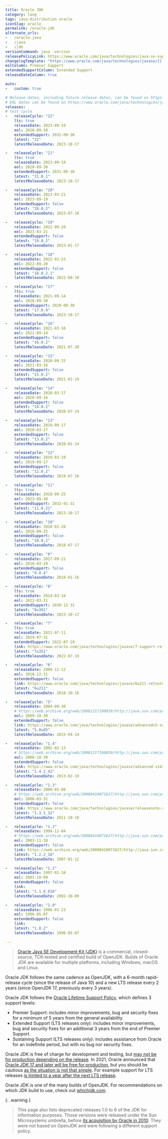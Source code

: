 ```yaml
---
title: Oracle JDK
category: lang
tags: java-distribution oracle
iconSlug: oracle
permalink: /oracle-jdk
alternate_urls:
-   /oracle-java
-   /java
-   /jdk
versionCommand: java -version
releasePolicyLink: https://www.oracle.com/java/technologies/java-se-support-roadmap.html
changelogTemplate: "https://www.oracle.com/java/technologies/javase/{{'__LATEST__'|replace:'.','-'}}-{% if '__RELEASE_CYCLE__'=='__LATEST__' %}relnote-issues{% else %}relnotes{% endif %}.html"
eolColumn: Premier Support
extendedSupportColumn: Extended Support
releaseDateColumn: true

auto:
-   custom: true

# Release dates, including future release dates, can be found on https://www.java.com/releases/.
# EOL dates can be found on https://www.oracle.com/java/technologies/java-se-support-roadmap.html.
releases:
# test cycle
-   releaseCycle: "22"
    lts: true
    releaseDate: 2023-09-19
    eol: 2028-09-30
    extendedSupport: 2031-09-30
    latest: "22"
    latestReleaseDate: 2023-10-17

-   releaseCycle: "21"
    lts: true
    releaseDate: 2023-09-19
    eol: 2028-09-30
    extendedSupport: 2031-09-30
    latest: "21.0.1"
    latestReleaseDate: 2023-10-17

-   releaseCycle: "20"
    releaseDate: 2023-03-21
    eol: 2023-09-19
    extendedSupport: false
    latest: "20.0.2"
    latestReleaseDate: 2023-07-18

-   releaseCycle: "19"
    releaseDate: 2022-09-20
    eol: 2023-03-21
    extendedSupport: false
    latest: "19.0.2"
    latestReleaseDate: 2023-01-17

-   releaseCycle: "18"
    releaseDate: 2022-03-22
    eol: 2022-09-20
    extendedSupport: false
    latest: "18.0.2.1"
    latestReleaseDate: 2022-08-18

-   releaseCycle: "17"
    lts: true
    releaseDate: 2021-09-14
    eol: 2026-09-30
    extendedSupport: 2029-09-30
    latest: "17.0.9"
    latestReleaseDate: 2023-10-17

-   releaseCycle: "16"
    releaseDate: 2021-03-16
    eol: 2021-09-14
    extendedSupport: false
    latest: "16.0.2"
    latestReleaseDate: 2021-07-20

-   releaseCycle: "15"
    releaseDate: 2020-09-15
    eol: 2021-03-16
    extendedSupport: false
    latest: "15.0.2"
    latestReleaseDate: 2021-01-19

-   releaseCycle: "14"
    releaseDate: 2020-03-17
    eol: 2020-09-16
    extendedSupport: false
    latest: "14.0.2"
    latestReleaseDate: 2020-07-14

-   releaseCycle: "13"
    releaseDate: 2019-09-17
    eol: 2020-03-17
    extendedSupport: false
    latest: "13.0.2"
    latestReleaseDate: 2020-01-14

-   releaseCycle: "12"
    releaseDate: 2019-03-19
    eol: 2019-09-17
    extendedSupport: false
    latest: "12.0.2"
    latestReleaseDate: 2019-07-16

-   releaseCycle: "11"
    lts: true
    releaseDate: 2018-09-25
    eol: 2023-09-30
    extendedSupport: 2032-01-31
    latest: "11.0.21"
    latestReleaseDate: 2023-10-17

-   releaseCycle: "10"
    releaseDate: 2018-03-20
    eol: 2018-09-25
    extendedSupport: false
    latest: "10.0.2"
    latestReleaseDate: 2018-07-17

-   releaseCycle: "9"
    releaseDate: 2017-09-21
    eol: 2018-03-20
    extendedSupport: false
    latest: "9.0.4"
    latestReleaseDate: 2018-01-16

-   releaseCycle: "8"
    lts: true
    releaseDate: 2014-03-18
    eol: 2022-03-31
    extendedSupport: 2030-12-31
    latest: "8u391"
    latestReleaseDate: 2023-10-17

-   releaseCycle: "7"
    lts: true
    releaseDate: 2011-07-11
    eol: 2019-07-31
    extendedSupport: 2022-07-19
    link: https://www.oracle.com/java/technologies/javase/7-support-relnotes.html#R170_361
    latest: "7u351"
    latestReleaseDate: 2022-07-19

-   releaseCycle: "6"
    releaseDate: 2006-12-12
    eol: 2018-12-31
    extendedSupport: false
    link: https://www.oracle.com/java/technologies/javase/6u211-relnotes.html
    latest: "6u211"
    latestReleaseDate: 2018-10-16

-   releaseCycle: "5"
    releaseDate: 2004-09-30
    # https://web.archive.org/web/20081217100039/http://java.sun.com/products/archive/eol.policy.html
    eol: 2009-10-30
    extendedSupport: false
    link: https://www.oracle.com/java/technologies/javase/advancedv5-support-relnotes.html
    latest: "5.0u85"
    latestReleaseDate: 2015-04-14

-   releaseCycle: "1.4"
    releaseDate: 2002-02-13
    # https://web.archive.org/web/20081217100039/http://java.sun.com/products/archive/eol.policy.html
    eol: 2008-10-30
    extendedSupport: false
    link: https://www.oracle.com/java/technologies/javase/advanced-v142-support-relnotes.html
    latest: "1.4.2_42"
    latestReleaseDate: 2013-02-19

-   releaseCycle: "1.3"
    releaseDate: 2000-05-08
    # https://web.archive.org/web/20080410071627/http://java.sun.com/products/archive/eol.policy.html
    eol: 2006-03-31
    extendedSupport: false
    link: https://www.oracle.com/java/technologies/javase/releasenote-v131.html
    latest: "1.3.1_32"
    latestReleaseDate: 2011-10-18

-   releaseCycle: "1.2"
    releaseDate: 1998-12-04
    # https://web.archive.org/web/20080410071627/http://java.sun.com/products/archive/eol.policy.html
    eol: 2003-11-30
    extendedSupport: false
    link: https://web.archive.org/web/20080410071627/http://java.sun.com/products/archive/eol.policy.html
    latest: "1.2.2_18"
    latestReleaseDate: 2007-01-12

-   releaseCycle: "1.1"
    releaseDate: 1997-02-18
    eol: 2002-10-09
    extendedSupport: false
    link:
    latest: "1.1.8_010"
    latestReleaseDate: 2002-10-09

-   releaseCycle: "1.0"
    releaseDate: 1996-01-23
    eol: 1996-05-07
    extendedSupport: false
    link:
    latest: "1.0.2"
    latestReleaseDate: 1996-05-07

---
```


> [Oracle Java SE Development Kit (JDK)](https://www.oracle.com/java/) is a commercial,
> closed-source, TCK-tested and certified build of OpenJDK. Builds of Oracle JDK are available for
> multiple platforms, including Windows, macOS and Linux.

Oracle JDK follows the same cadence as OpenJDK, with a 6-month rapid-release cycle (since the
release of Java 10) and a new LTS release every 2 years (since OpenJDK 17, previously every 3 years).

Oracle JDK follows the [Oracle Lifetime Support Policy](https://www.oracle.com/support/lifetime-support/),
which defines 3 support levels:

- Premier Support: includes minor improvements, bug and security fixes for a minimum of 5 years from
  the general availability.
- Extended Support (LTS releases only): includes minor improvements, bug and security fixes for an
  additional 3 years from the end of Premier Support.
- Sustaining Support (LTS releases only): includes assistance from Oracle for an indefinite period,
  but with no bug nor security fixes.

Oracle JDK is free of charge for development and testing, but [may not be for production depending
on the release](https://www.oracle.com/java/technologies/javase/jdk-faqs.html). In 2021, Oracle
announced that [Oracle JDK 17 and later will be free for production](https://blogs.oracle.com/java/post/free-java-license),
but you should be cautious [as the situation is not that simple](https://bell-sw.com/announcements/2022/02/24/java-licensing-changes-in-2021/).
For example support for LTS releases [is limited to a year after the next LTS release](https://www.oracle.com/java/technologies/downloads/).

Oracle JDK is one of the many builds of OpenJDK. For recommendations on which JDK build to use,
check out [whichjdk.com](https://whichjdk.com/#oracle-java-se-development-kit-jdk).

{: .warning }
> This page also lists deprecated releases 1.0 to 6 of the JDK for information purposes.
> Those versions were released under the Sun Microsystems umbrella, before
> [its acquisition by Oracle in 2010](https://wikipedia.org/wiki/Sun_Microsystems).
> They were not based on OpenJDK and were following a different support policy.
